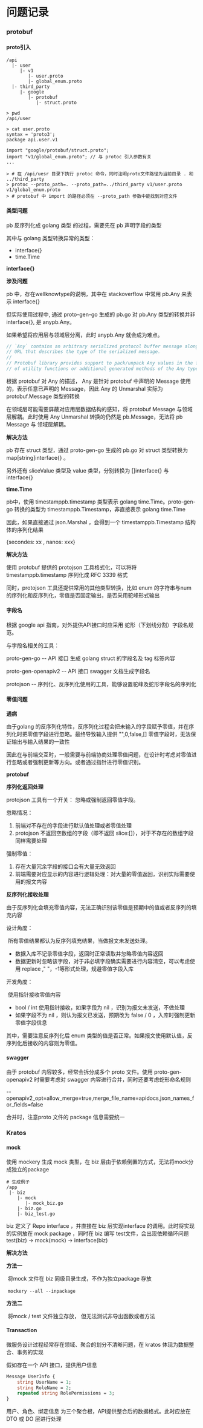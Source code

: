 # 问题记录

### protobuf

#### proto引入

```shell
/api
  |- user
     |- v1
        |- user.proto
        |- global_enum.proto
  |- third_party
     |- google
        |- protobuf
           |- struct.proto
```

```shell
> pwd
/api/user

> cat user.proto
syntax = 'proto3';
package api.user.v1

import "google/protobuf/struct.proto";
import "v1/global_enum.proto"; // 与 protoc 引入参数有关
...

> # 在 /api/uesr 目录下执行 protoc 命令，同时注明proto文件路径为当前目录 . 和 ../third_party
> protoc --proto_path=. --proto_path=../third_party v1/user.proto v1/global_enum.proto
> # protobuf 中 import 的路径必须在 --proto_path 参数中能找到对应文件
```

#### 类型问题

pb 反序列化成 golang 类型 的过程，需要先在 pb 声明字段的类型

其中与 golang 类型转换异常的类型：

* interface{}
* time.Time

**interface{}**

**涉及问题**

pb 中，存在wellknowtype的说明，其中在 stackoverflow 中常用 pb.Any 来表示 interface{}

但实际使用过程中, 通过 proto-gen-go 生成的 pb.go 对 pb.Any 类型的转换并非 interface{}, 是 anypb.Any。

如果希望将应用层与领域层分离，此时 anypb.Any 就会成为难点。

```protobuf
// `Any` contains an arbitrary serialized protocol buffer message along with a
// URL that describes the type of the serialized message.
//
// Protobuf library provides support to pack/unpack Any values in the form
// of utility functions or additional generated methods of the Any type.
```

根据 protobuf 对 Any 的描述， Any 是针对 protobuf 中声明的 Message 使用的，表示任意已声明的 Message，因此 Any 的 Unmarshal 实际为 protobuf.Message 类型的转换

在领域层可能需要屏蔽对应用层数据结构的感知，将 protobuf Message 与领域层解耦。此时使用 Any Unmarshal 转换的仍然是 pb.Message，无法将 pb Message 与 领域层解耦。

**解决方法**

pb 存在 struct 类型，通过 proto-gen-go 生成的 pb.go 对 struct 类型转换为 map\[string]interface{} 。

另外还有 sliceValue 类型及 value 类型，分别转换为 \[]interface{} 与 interface{}

**time.Time**

pb中，使用 timestamppb.timestamp 类型表示 golang time.Time。proto-gen-go 转换的类型为 timestamppb.Timestamp，非直接表示 golang time.Time

因此，如果直接通过 json.Marshal ，会得到一个 timestamppb.Timestamp 结构体的序列化结果

{secondes: xx , nanos: xxx}

**解决方法**

使用 protobuf 提供的 protojson 工具格式化，可以将将 timestamppb.timestamp 序列化成 RFC 3339 格式

同时，protojson 工具还提供常用的其他类型转换，比如 enum 的字符串与num 的序列化和反序列化，零值是否固定输出，是否采用驼峰形式输出

#### 字段名

根据 google api 指南，对外提供API接口时应采用 蛇形（下划线分割）字段名规范。

与字段名相关的工具：

proto-gen-go -- API 接口 生成 golang struct 的字段名及 tag 标签内容

proto-gen-openapiv2 -- API 接口 swagger 文档生成字段名

protojson -- 序列化、反序列化使用的工具，能够设置驼峰及蛇形字段名的序列化

#### 零值问题

**通病**

由于golang 的反序列化特性，反序列化过程会把未输入的字段赋予零值，并在序列化时把零值字段进行忽略。最终导致输入提供 "",0,false,\[] 零值字段时，无法保证输出与输入结果的一致性

因此在与前端交互时，一般需要与前端协商处理零值问题，在设计时考虑对零值进行忽略或者强制更新等方向。或者通过指针进行零值识别。

**protobuf**

**序列化返回处理**

protojson 工具有一个开关： 忽略或强制返回零值字段。

忽略情况：

1. 前端对不存在的字段进行默认值处理或者零值处理
2. protojson 不返回空数组的字段（即不返回 slice:\[]），对于不存在的数组字段同样需要处理

强制零值：

1. 存在大量冗余字段的接口会有大量无效返回
2. 前端需要对应显示的内容进行逻辑处理：对大量的零值返回，识别实际需要使用的报文内容

**反序列化接收处理**

由于反序列化会填充零值内容，无法正确识别该零值是预期中的值或者反序列的填充内容

设计角度：

​ 所有零值结果都认为反序列填充结果，当做报文未发送处理。

* 数据入库不记录零值字段，返回时正常读取并忽略零值内容返回
* 数据更新时忽略该字段，对于非必填字段确实需要进行内容清空，可以考虑使用 replace ," "，-1等形式处理，规避零值字段入库

开发角度：

​ 使用指针接收零值内容

* bool / int 使用指针接收，如果字段为 nil ，识别为报文未发送，不做处理
* 如果字段不为 nil ，则认为报文已发送，预期改为 false / 0 ，入库时强制更新零值字段信息

其中，需要注意反序列化后 enum 类型的值是否正常。如果报文使用默认值，反序列化后接收的内容则为零值。

#### swagger

由于 protobuf 内容较多，经常会拆分成多个 proto 文件。使用 proto-gen-openapiv2 时需要考虑对 swagger 内容进行合并，同时还要考虑蛇形命名规则

\--openapiv2\_opt=allow\_merge=true,merge\_file\_name=apidocs,json\_names\_for\_fields=false

合并时，注意proto 文件的 package 信息需要统一

### Kratos

#### mock

使用 mockery 生成 mock 类型，在 biz 层由于依赖倒置的方式，无法将mock分成独立的package

```shell
# 生成例子
/app
 |- biz
    |- mock
       |- mock_biz.go
    |- biz.go
    |- biz_test.go
```

biz 定义了 Repo interface ，并直接在 biz 层实现interface 的调用。此时将实现的实例放在 mock package ，同时在 biz 编写 test文件，会出现依赖循环问题 test(biz) -> mock(mock) -> interface(biz)

**解决方法**

**方法一**

​ 将mock 文件在 biz 同级目录生成，不作为独立package 存放

​ `mockery --all --inpackage`

**方法二**

​ 将mock / test 文件独立存放， 但无法测试非导出函数或者方法

#### Transaction

微服务设计过程经常存在领域、聚合的划分不清晰问题，在 kratos 体现为数据整合、事务的实现

假如存在一个 API 接口，提供用户信息

```protobuf
Message UserInfo {
	string UserName = 1;
	string RoleName = 2;
	repeated string RolePermissions = 3;
}
```

用户、角色、绑定信息 为三个聚合根，API提供整合后的数据格式。此时应放在 DTO 或 DO 层进行处理
